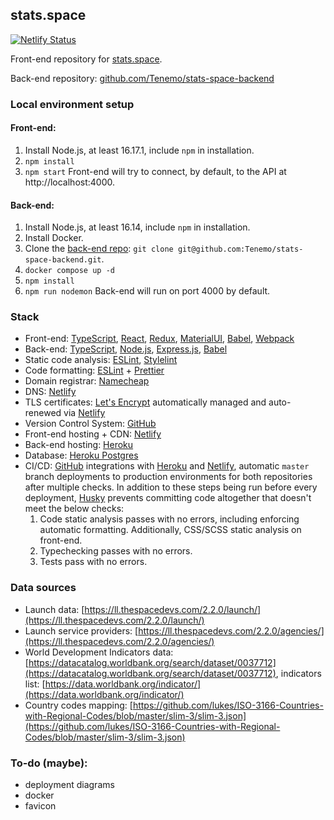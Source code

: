 ## stats.space

[![Netlify Status](https://api.netlify.com/api/v1/badges/82bca42e-6599-4cbe-8b4f-cf45d7db1b3a/deploy-status)](https://app.netlify.com/sites/stats-space/deploys)

Front-end repository for [stats.space](https://stats.space).

Back-end repository: [github.com/Tenemo/stats-space-backend](https://github.com/Tenemo/stats-space-backend)

### Local environment setup

#### Front-end:

1. Install Node.js, at least 16.17.1, include `npm` in installation.
2. `npm install`
3. `npm start`
   Front-end will try to connect, by default, to the API at http://localhost:4000.

#### Back-end:

1. Install Node.js, at least 16.14, include `npm` in installation.
2. Install Docker.
3. Clone the [back-end repo](github.com/Tenemo/stats-space-backend): `git clone git@github.com:Tenemo/stats-space-backend.git`.
4. `docker compose up -d`
5. `npm install`
6. `npm run nodemon`
   Back-end will run on port 4000 by default.

### Stack

-   Front-end: [TypeScript](https://www.typescriptlang.org/), [React](https://react.dev/), [Redux](https://redux.js.org/), [MaterialUI](https://mui.com/), [Babel](https://babeljs.io/), [Webpack](https://webpack.js.org/)
-   Back-end: [TypeScript](https://www.typescriptlang.org/), [Node.js](https://nodejs.org/en), [Express.js](https://expressjs.com/), [Babel](https://babeljs.io/)
-   Static code analysis: [ESLint](https://eslint.org/), [Stylelint](https://stylelint.io/)
-   Code formatting: [ESLint](https://eslint.org/) + [Prettier](https://prettier.io/)
-   Domain registrar: [Namecheap](https://www.namecheap.com/)
-   DNS: [Netlify](https://www.netlify.com/)
-   TLS certificates: [Let's Encrypt](https://letsencrypt.org/) automatically managed and auto-renewed via [Netlify](https://www.netlify.com/)
-   Version Control System: [GitHub](https://github.com/)
-   Front-end hosting + CDN: [Netlify](https://www.netlify.com/)
-   Back-end hosting: [Heroku](https://heroku.com)
-   Database: [Heroku Postgres](https://www.heroku.com/postgres)
-   CI/CD: [GitHub](https://github.com/) integrations with [Heroku](https://heroku.com) and [Netlify](https://www.netlify.com/), automatic `master` branch deployments to production environments for both repositories after multiple checks. In addition to these steps being run before every deployment, [Husky](https://typicode.github.io/husky/#/) prevents committing code altogether that doesn't meet the below checks:
    1. Code static analysis passes with no errors, including enforcing automatic formatting. Additionally, CSS/SCSS static analysis on front-end.
    2. Typechecking passes with no errors.
    3. Tests pass with no errors.

### Data sources

-   Launch data: [https://ll.thespacedevs.com/2.2.0/launch/](https://ll.thespacedevs.com/2.2.0/launch/)
-   Launch service providers: [https://ll.thespacedevs.com/2.2.0/agencies/](https://ll.thespacedevs.com/2.2.0/agencies/)
-   World Development Indicators data: [https://datacatalog.worldbank.org/search/dataset/0037712](https://datacatalog.worldbank.org/search/dataset/0037712), indicators list: [https://data.worldbank.org/indicator/](https://data.worldbank.org/indicator/)
-   Country codes mapping: [https://github.com/lukes/ISO-3166-Countries-with-Regional-Codes/blob/master/slim-3/slim-3.json](https://github.com/lukes/ISO-3166-Countries-with-Regional-Codes/blob/master/slim-3/slim-3.json)

### To-do (maybe):

-   deployment diagrams
-   docker
-   favicon
